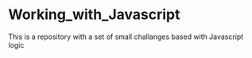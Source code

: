 # Working_with_Javascript
This is a repository with a set of small challanges based with Javascript logic

